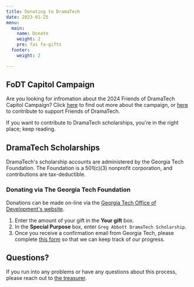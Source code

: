 ```yaml
---
title: Donating to DramaTech
date: 2023-01-25
menu:
  main:
    name: Donate
    weight: 2
    pre: fas fa-gifts
  footer:
    weight: 2

---
```

## FoDT Capitol Campaign

Are you looking for infromation about the 2024 Friends of DramaTech Capitol Campaign? Click <a href="https://docs.google.com/document/d/1oURLckA11fg3ip1ED88XNMj9RJqn_Xguhms4eaaztsk/" target="blank">here</a> to find out more about the campaign, or <a href="https://friendsofdt.square.site/product/fodt-2024-capital-campaign/3?cs=true&cst=custom" target="blank">here</a> to contribute to support Friends of DramaTech.

If you want to contribute to DramaTech scholarships, you're in the right place; keep reading.

## DramaTech Scholarships

DramaTech's scholarship accounts are administered by the Georgia Tech Foundation. The Foundation is a 501(c)(3) nonprofit corporation, and contributions are tax-deductible.

### Donating via The Georgia Tech Foundation

Donations can be made on-line via the <a href="https://mygeorgiatech.gatech.edu/giving/special" target="blank">Georgia Tech Office of Development's website</a>.

1. Enter the amount of your gift in the **Your gift** box.
2. In the **Special Purpose** box, enter `Greg Abbott DramaTech Scholarship`.
3. Once you receive a confirmation email from Georgia Tech, please complete [this form](https://docs.google.com/forms/d/e/1FAIpQLScr0mvyx5jr2oh5-p_vj0SMK_27lu_ckTsIrOooyd2TiHghZg/viewform) so that we can keep track of our progress.

## Questions?

If you run into any problems or have any questions about this process, please reach out to [the treasurer](#contact:treasurer).